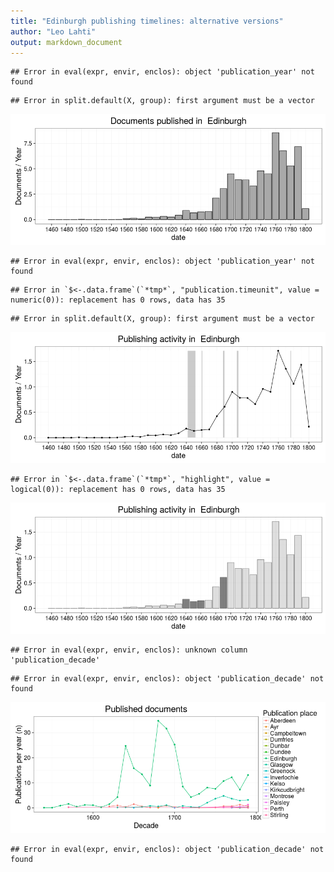 ```yaml
---
title: "Edinburgh publishing timelines: alternative versions"
author: "Leo Lahti"
output: markdown_document
---
```





```
## Error in eval(expr, envir, enclos): object 'publication_year' not found
```



```
## Error in split.default(X, group): first argument must be a vector
```

![plot of chunk EdinburghPubs](figure/EdinburghPubs-1.png)

```
## Error in eval(expr, envir, enclos): object 'publication_year' not found
```

```
## Error in `$<-.data.frame`(`*tmp*`, "publication.timeunit", value = numeric(0)): replacement has 0 rows, data has 35
```

```
## Error in split.default(X, group): first argument must be a vector
```

![plot of chunk EdinburghPubs](figure/EdinburghPubs-2.png)

```
## Error in `$<-.data.frame`(`*tmp*`, "highlight", value = logical(0)): replacement has 0 rows, data has 35
```

![plot of chunk EdinburghPubs](figure/EdinburghPubs-3.png)




```
## Error in eval(expr, envir, enclos): unknown column 'publication_decade'
```

```
## Error in eval(expr, envir, enclos): object 'publication_decade' not found
```

![plot of chunk Edinburgh2](figure/Edinburgh2-1.png)

```
## Error in eval(expr, envir, enclos): object 'publication_decade' not found
```
